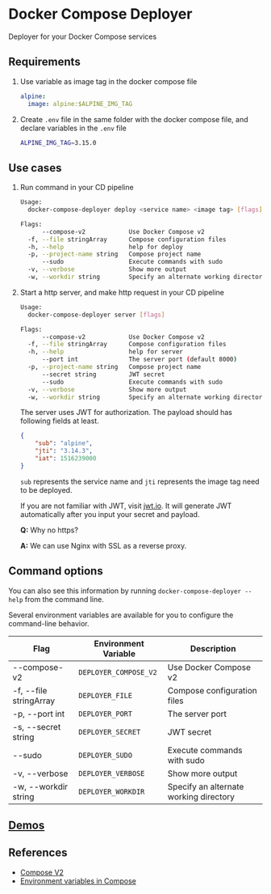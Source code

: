 # Docker Compose Deployer

Deployer for your Docker Compose services

## Requirements

1.  Use variable as image tag in the docker compose file

    ```yaml
    alpine:
      image: alpine:$ALPINE_IMG_TAG
    ```

2.  Create `.env` file in the same folder with the docker compose file, and declare variables in the `.env` file

    ```sh
    ALPINE_IMG_TAG=3.15.0
    ```

## Use cases

1.  Run command in your CD pipeline

    ```sh
    Usage:
      docker-compose-deployer deploy <service name> <image tag> [flags]

    Flags:
          --compose-v2            Use Docker Compose v2
      -f, --file stringArray      Compose configuration files
      -h, --help                  help for deploy
      -p, --project-name string   Compose project name
          --sudo                  Execute commands with sudo
      -v, --verbose               Show more output
      -w, --workdir string        Specify an alternate working directory (default ".")
    ```

2.  Start a http server, and make http request in your CD pipeline

    ```sh
    Usage:
      docker-compose-deployer server [flags]

    Flags:
          --compose-v2            Use Docker Compose v2
      -f, --file stringArray      Compose configuration files
      -h, --help                  help for server
          --port int              The server port (default 8000)
      -p, --project-name string   Compose project name
          --secret string         JWT secret
          --sudo                  Execute commands with sudo
      -v, --verbose               Show more output
      -w, --workdir string        Specify an alternate working directory (default ".")
    ```

    The server uses JWT for authorization. The payload should has following fields at least.

    ```json
    {
        "sub": "alpine",
        "jti": "3.14.3",
        "iat": 1516239000
    }
    ```

    `sub` represents the service name and `jti` represents the image tag need to be deployed.

    If you are not familiar with JWT, visit [jwt.io](https://jwt.io/). It will generate JWT automatically after you input your secret and payload.

    **Q:** Why no https?

    **A:** We can use Nginx with SSL as a reverse proxy.

## Command options

You can also see this information by running `docker-compose-deployer --help` from the command line.

Several environment variables are available for you to configure the command-line behavior.

| Flag                   | Environment Variable  | Description                            |
|------------------------|-----------------------|----------------------------------------|
| --compose-v2           | `DEPLOYER_COMPOSE_V2` | Use Docker Compose v2                  |
| -f, --file stringArray | `DEPLOYER_FILE`       | Compose configuration files            |
| -p, --port int         | `DEPLOYER_PORT`       | The server port                        |
| -s, --secret string    | `DEPLOYER_SECRET`     | JWT secret                             |
| --sudo                 | `DEPLOYER_SUDO`       | Execute commands with sudo             |
| -v, --verbose          | `DEPLOYER_VERBOSE`    | Show more output                       |
| -w, --workdir string   | `DEPLOYER_WORKDIR`    | Specify an alternate working directory |

## [Demos](./demo/)

## References

- [Compose V2](https://docs.docker.com/compose/cli-command/)
- [Environment variables in Compose](https://docs.docker.com/compose/environment-variables/)